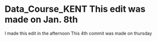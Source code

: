 # Data_Course_KENT This edit was made on Jan. 8th
 I made this edit in the afternoon
This 4th commit was made on thursday
